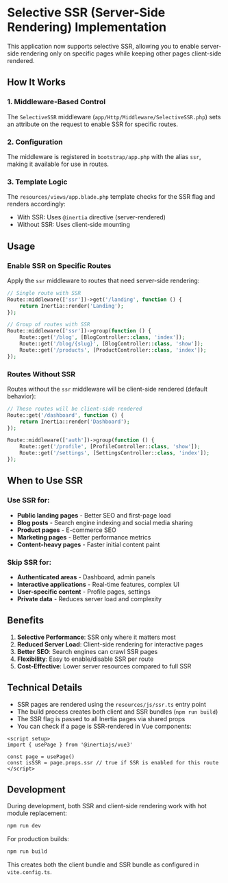# Selective SSR (Server-Side Rendering) Implementation

This application now supports selective SSR, allowing you to enable server-side rendering only on specific pages while keeping other pages client-side rendered.

## How It Works

### 1. Middleware-Based Control
The `SelectiveSSR` middleware (`app/Http/Middleware/SelectiveSSR.php`) sets an attribute on the request to enable SSR for specific routes.

### 2. Configuration
The middleware is registered in `bootstrap/app.php` with the alias `ssr`, making it available for use in routes.

### 3. Template Logic
The `resources/views/app.blade.php` template checks for the SSR flag and renders accordingly:
- With SSR: Uses `@inertia` directive (server-rendered)
- Without SSR: Uses client-side mounting

## Usage

### Enable SSR on Specific Routes

Apply the `ssr` middleware to routes that need server-side rendering:

```php
// Single route with SSR
Route::middleware(['ssr'])->get('/landing', function () {
    return Inertia::render('Landing');
});

// Group of routes with SSR
Route::middleware(['ssr'])->group(function () {
    Route::get('/blog', [BlogController::class, 'index']);
    Route::get('/blog/{slug}', [BlogController::class, 'show']);
    Route::get('/products', [ProductController::class, 'index']);
});
```

### Routes Without SSR

Routes without the `ssr` middleware will be client-side rendered (default behavior):

```php
// These routes will be client-side rendered
Route::get('/dashboard', function () {
    return Inertia::render('Dashboard');
});

Route::middleware(['auth'])->group(function () {
    Route::get('/profile', [ProfileController::class, 'show']);
    Route::get('/settings', [SettingsController::class, 'index']);
});
```

## When to Use SSR

### Use SSR for:
- **Public landing pages** - Better SEO and first-page load
- **Blog posts** - Search engine indexing and social media sharing
- **Product pages** - E-commerce SEO
- **Marketing pages** - Better performance metrics
- **Content-heavy pages** - Faster initial content paint

### Skip SSR for:
- **Authenticated areas** - Dashboard, admin panels
- **Interactive applications** - Real-time features, complex UI
- **User-specific content** - Profile pages, settings
- **Private data** - Reduces server load and complexity

## Benefits

1. **Selective Performance**: SSR only where it matters most
2. **Reduced Server Load**: Client-side rendering for interactive pages
3. **Better SEO**: Search engines can crawl SSR pages
4. **Flexibility**: Easy to enable/disable SSR per route
5. **Cost-Effective**: Lower server resources compared to full SSR

## Technical Details

- SSR pages are rendered using the `resources/js/ssr.ts` entry point
- The build process creates both client and SSR bundles (`npm run build`)
- The SSR flag is passed to all Inertia pages via shared props
- You can check if a page is SSR-rendered in Vue components:

```vue
<script setup>
import { usePage } from '@inertiajs/vue3'

const page = usePage()
const isSSR = page.props.ssr // true if SSR is enabled for this route
</script>
```

## Development

During development, both SSR and client-side rendering work with hot module replacement:

```bash
npm run dev
```

For production builds:

```bash
npm run build
```

This creates both the client bundle and SSR bundle as configured in `vite.config.ts`.
